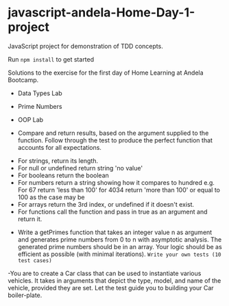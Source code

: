# javascript-andela-Home-Day-1-project
JavaScript project for demonstration of TDD concepts.

Run `npm install` to get started


Solutions to the exercise for the first day of Home Learning at Andela Bootcamp.
- Data Types Lab
- Prime Numbers
- OOP Lab


- Compare and return results, based on the argument supplied to the function. Follow through the test to produce the perfect function that accounts for all expectations.
* For strings, return its length.
* For null or undefined return string 'no value'
* For booleans return the boolean
* For numbers return a string showing how it compares to hundred e.g. For 67 return 'less than 100' for 4034 return 'more than 100' or equal to 100 as the case may be
* For arrays return the 3rd index, or undefined if it doesn't exist.
* For functions call the function and pass in true as an argument and return it.


- Write a getPrimes function that takes an integer value n as argument and generates prime numbers from 0 to n with asymptotic analysis. The generated prime numbers should be in an array. Your logic should be as efficient as possible (with minimal iterations).
```Write your own tests (10 test cases)```

-You are to create a Car class that can be used to instantiate various vehicles.
It takes in arguments that depict the type, model, and name of the vehicle, provided they are set.
Let the test guide you to building your Car boiler-plate.